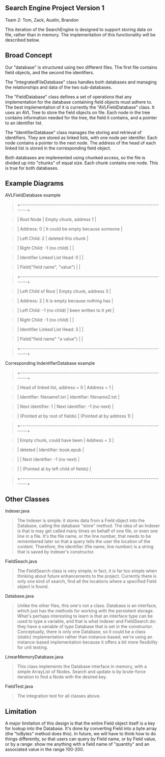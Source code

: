 Search Engine Project Version 1
-------------------------------

Team 2: Tom, Zack, Austin, Brandon

This iteration of the SearchEngine is designed to support
storing data on file, rather than in memory. The implementation
of this functionality will be described below.

Broad Concept
-------------

Our "database" is structured using two different files.
The first file contains field objects, and the second the identifiers.

The "IntegratedFileDatabase" class handles both databases and managing
the relationships and data of the two sub-databases.

The "FieldDatabase" class defines a set of operations that any implementation
for the database containing field objects must adhere to. 
The best implementation of it is currently the "AVLFieldDatabase" class.
It uses an AVL Tree to store the field objects on file. Each node in the 
tree contains information needed for the tree, the field it contains, and
a pointer to an identifier list.

The "IdentifierDatabase" class manages the storing and retrieval of identifiers.
They are stored as linked lists, with one node per identifer. Each node contains
a pointer to the next node. The address of the head of each linked list is 
stored in the corresponding field object.

Both databases are implemented using chunked access, so the file is divided up
into "chunks" of equal size. Each chunk contains one node. This is true
for both databases.

Example Diagrams
----------------

AVLFieldDatabase example
> +---------------------------------------------------------------------------+

> |  Root Node                         | Empty chunk, address 1               |

> |  Address: 0                        | It could be empty because someone    |

> |  Left Child: 2                     | deleted this chunk                   |

> |  Right Child: -1 (no child)        |                                      |

> |  Identifier Linked List Head: 0    |                                      |

> |  Field("field name", "value")      |                                      |

> +---------------------------------------------------------------------------+

> |  Left Child of Root                | Empty chunk, address 3               |

> |  Address: 2                        | It is empty because nothing has      |

> |  Left Child: -1 (no child)         | been written to it yet               |

> |  Right Child: -1 (no child)        |                                      |

> |  Identifier Linked List Head: 3    |                                      |

> |  Field("field name" "a value")     |                                      |

> +---------------------------------------------------------------------------+

Corresponding IndentifierDatabase example
> +---------------------------------------------------------------------------+

> | Head of linked list, address = 0   | Address = 1                          |

> | Identifier: filename1.txt          | Identifier: filename2.txt            |

> | Next identifier: 1                 | Next identifier: -1 (no next)        |

> | (Pointed at by root of fields)     | (Pointed at by address 1)            |

> +---------------------------------------------------------------------------+

> | Empty chunk, could have been       | Address = 3                          |

> | deleted                            | Identifier: book.epub                |

> |                                    | Next identifier: -1 (no next)        |

> |                                    | (Pointed at by left child of fields) |

> +---------------------------------------------------------------------------+

Other Classes
-------------

Indexer.java

> The Indexer is simple: it stores data from a Field object 
> into the Database, calling the database "store" method. The 
> idea of an Indexer is that is may get called many times on
> behalf of one file, or even one line in a file.  It's the 
> file name, or the line number, that needs to be remembered
> later so that a query tells the user the location of the 
> content. Therefore, the identifier (file name, line number) 
> is a string that is saved by Indexer's constructor.

FieldSeach.java

> The FieldSearch class is very simple; in fact, it is far 
> too simple when thinking about future enhancements to the 
> project.  Currently there is only one kind of search, find
> all the locations where a specified Field object is found.

Database.java

> Unlike the other files, this one's not a class. Database is 
> an interface, which just has the methods for working with 
> the persistent storage.  What's perhaps interesting to learn
> is that an interface type can be used to type a variable, 
> and that is what Indexer and FieldSearch do: they have a variable
> of type Database that is set in the constructor. Conceptually, 
> there is only one Database, so it could be a class (static) 
> implementation rather than instance-based; we're using an 
> instance-based implementation because it offers a bit more 
> flexibility for unit testing. 

LinearMemoryDatabase.java

> This class implements the Database interface in memory, 
> with a simple ArrayList of Nodes. Search and update is 
> by brute-force iteration to find a Node with the desired
> key.  

FieldTest.java

> The integration test for all classes above. 

Limitation
----------

A major limitation of this design is that the entire Field 
object itself is a key for lookup into the Database. It's done
by converting Field into a byte array (the "toBytes" method 
does this).  In future, we will have to think how to do things
differently, so that users can query by Field name, or by 
Field value, or by a range: show me anything with a field name
of "quantity" and an associated value in the range 100-200.
